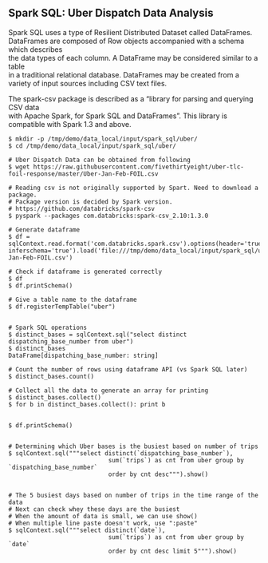 Spark SQL: Uber Dispatch Data Analysis
---------------------

Spark SQL uses a type of Resilient Distributed Dataset called DataFrames.  
DataFrames are composed of Row objects accompanied with a schema which describes  
the data types of each column. A DataFrame may be considered similar to a table  
in a traditional relational database. DataFrames may be created from a variety of input sources including CSV text files.

The spark-csv package is described as a “library for parsing and querying CSV data  
with Apache Spark, for Spark SQL and DataFrames”. This library is compatible with 
Spark 1.3 and above.


	$ mkdir -p /tmp/demo/data_local/input/spark_sql/uber/
	$ cd /tmp/demo/data_local/input/spark_sql/uber/

	# Uber Dispatch Data can be obtained from following
	$ wget https://raw.githubusercontent.com/fivethirtyeight/uber-tlc-foil-response/master/Uber-Jan-Feb-FOIL.csv

	# Reading csv is not originally supported by Spart. Need to download a package. 
	# Package version is decided by Spark version.
	# https://github.com/databricks/spark-csv
	$ pyspark --packages com.databricks:spark-csv_2.10:1.3.0

	# Generate dataframe
	$ df = sqlContext.read.format('com.databricks.spark.csv').options(header='true', inferschema='true').load('file:///tmp/demo/data_local/input/spark_sql/uber/Uber-Jan-Feb-FOIL.csv')
	
	# Check if dataframe is generated correctly
	$ df 
	$ df.printSchema()

	# Give a table name to the dataframe
	$ df.registerTempTable("uber")


	# Spark SQL operations 
	$ distinct_bases = sqlContext.sql("select distinct dispatching_base_number from uber") 
	$ distinct_bases
	DataFrame[dispatching_base_number: string]
	
	# Count the number of rows using dataframe API (vs Spark SQL later)
	$ distinct_bases.count()
	
	# Collect all the data to generate an array for printing
	$ distinct_bases.collect()
	$ for b in distinct_bases.collect(): print b
	
	
	$ df.printSchema()


	# Determining which Uber bases is the busiest based on number of trips
	$ sqlContext.sql("""select distinct(`dispatching_base_number`), 
                                sum(`trips`) as cnt from uber group by `dispatching_base_number` 
                                order by cnt desc""").show()


 	# The 5 busiest days based on number of trips in the time range of the data
 	# Next can check whey these days are the busiest
 	# When the amount of data is small, we can use show()
 	# When multiple line paste doesn't work, use ":paste"
	$ sqlContext.sql("""select distinct(`date`), 
                                sum(`trips`) as cnt from uber group by `date` 
                                order by cnt desc limit 5""").show() 
                                

